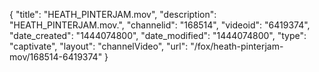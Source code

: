 {
    "title": "HEATH_PINTERJAM.mov",
    "description": "HEATH_PINTERJAM.mov.",
    "channelid": "168514",
    "videoid": "6419374",
    "date_created": "1444074800",
    "date_modified": "1444074800",
    "type": "captivate",
    "layout": "channelVideo",
    "url": "\/fox\/heath-pinterjam-mov\/168514-6419374"
}